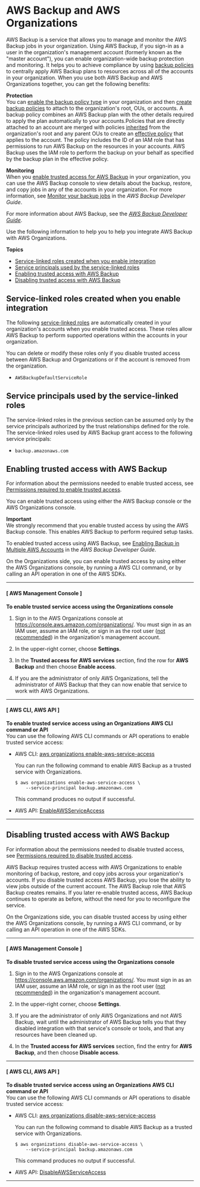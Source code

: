 # AWS Backup and AWS Organizations<a name="services-that-can-integrate-backup"></a>

AWS Backup is a service that allows you to manage and monitor the AWS Backup jobs in your organization\. Using AWS Backup, if you sign\-in as a user in the organization's management account \(formerly known as the "master account"\), you can enable organization\-wide backup protection and monitoring\. It helps you to achieve compliance by using [backup policies](orgs_manage_policies_backup.md) to centrally apply AWS Backup plans to resources across all of the accounts in your organization\. When you use both AWS Backup and AWS Organizations together, you can get the following benefits:

**Protection**  
You can [enable the backup policy type](orgs_manage_policies_enable-disable.md) in your organization and then [create backup policies](orgs_manage_policies_backup_create.md) to attach to the organization's root, OUs, or accounts\. A backup policy combines an AWS Backup plan with the other details required to apply the plan automatically to your accounts\.Policies that are directly attached to an account are merged with policies [inherited](orgs_manage_policies_inheritance_mgmt.md) from the organization's root and any parent OUs to create an [effective policy](orgs_manage_policies_backup_effective.md) that applies to the account\. The policy includes the ID of an IAM role that has permissions to run AWS Backup on the resources in your accounts\. AWS Backup uses the IAM role to perform the backup on your behalf as specified by the backup plan in the effective policy\.

**Monitoring**  
When you [enable trusted access for AWS Backup](orgs_integrate_services.md#orgs_how-to-enable-disable-trusted-access) in your organization, you can use the AWS Backup console to view details about the backup, restore, and copy jobs in any of the accounts in your organization\. For more information, see [Monitor your backup jobs](https://docs.aws.amazon.com/aws-backup/latest/devguide/monitor-and-verify-protected-resources.html) in the *AWS Backup Developer Guide*\.

For more information about AWS Backup, see the *[AWS Backup Developer Guide](https://docs.aws.amazon.com/aws-backup/latest/devguide/)*\.

Use the following information to help you to help you integrate AWS Backup with AWS Organizations\.

**Topics**
+ [Service\-linked roles created when you enable integration](#integrate-enable-slr-backup)
+ [Service principals used by the service\-linked roles](#integrate-enable-svcprin-backup)
+ [Enabling trusted access with AWS Backup](#integrate-enable-ta-backup)
+ [Disabling trusted access with AWS Backup](#integrate-disable-ta-backup)

## Service\-linked roles created when you enable integration<a name="integrate-enable-slr-backup"></a>

The following [service\-linked roles](https://docs.aws.amazon.com/IAM/latest/UserGuide/using-service-linked-roles.html) are automatically created in your organization's accounts when you enable trusted access\. These roles allow AWS Backup to perform supported operations within the accounts in your organization\.

You can delete or modify these roles only if you disable trusted access between AWS Backup and Organizations or if the account is removed from the organization\.
+ `AWSBackupDefaultServiceRole`

## Service principals used by the service\-linked roles<a name="integrate-enable-svcprin-backup"></a>

The service\-linked roles in the previous section can be assumed only by the service principals authorized by the trust relationships defined for the role\. The service\-linked roles used by AWS Backup grant access to the following service principals:
+ `backup.amazonaws.com`

## Enabling trusted access with AWS Backup<a name="integrate-enable-ta-backup"></a>

For information about the permissions needed to enable trusted access, see [Permissions required to enable trusted access](orgs_integrate_services.md#orgs_trusted_access_perms)\.

You can enable trusted access using either the AWS Backup console or the AWS Organizations console\.

**Important**  
We strongly recommend that you enable trusted access by using the AWS Backup console\. This enables AWS Backup to perform required setup tasks\.

To enabled trusted access using AWS Backup, see [Enabling Backup in Multiple AWS Accounts](https://docs.aws.amazon.com/aws-backup/latest/devguide/manage-cross-account.html#enable-xaccount-management) in the *AWS Backup Developer Guide*\.

On the Organizations side, you can enable trusted access by using either the AWS Organizations console, by running a AWS CLI command, or by calling an API operation in one of the AWS SDKs\.

------
#### [ AWS Management Console ]

**To enable trusted service access using the Organizations console**

1. Sign in to the AWS Organizations console at [https://console\.aws\.amazon\.com/organizations/](https://console.aws.amazon.com/organizations/)\. You must sign in as an IAM user, assume an IAM role, or sign in as the root user \([not recommended](https://docs.aws.amazon.com/IAM/latest/UserGuide/best-practices.html#lock-away-credentials)\) in the organization's management account\. 

1. In the upper\-right corner, choose **Settings**\.

1. In the **Trusted access for AWS services** section, find the row for **AWS Backup** and then choose **Enable access**\.

1. If you are the administrator of only AWS Organizations, tell the administrator of AWS Backup that they can now enable that service to work with AWS Organizations\.

------
#### [ AWS CLI, AWS API ]

**To enable trusted service access using an Organizations AWS CLI command or API**  
You can use the following AWS CLI commands or API operations to enable trusted service access:
+ AWS CLI: [aws organizations enable\-aws\-service\-access](https://docs.aws.amazon.com/cli/latest/reference/organizations/enable-aws-service-access.html)

  You can run the following command to enable AWS Backup as a trusted service with Organizations\.

  ```
  $ aws organizations enable-aws-service-access \ 
      --service-principal backup.amazonaws.com
  ```

  This command produces no output if successful\.
+ AWS API: [EnableAWSServiceAccess](https://docs.aws.amazon.com/organizations/latest/APIReference/API_EnableAWSServiceAccess.html)

------

## Disabling trusted access with AWS Backup<a name="integrate-disable-ta-backup"></a>

For information about the permissions needed to disable trusted access, see [Permissions required to disable trusted access](orgs_integrate_services.md#orgs_trusted_access_disable_perms)\.

AWS Backup requires trusted access with AWS Organizations to enable monitoring of backup, restore, and copy jobs across your organization's accounts\. If you disable trusted access AWS Backup, you lose the ability to view jobs outside of the current account\. The AWS Backup role that AWS Backup creates remains\. If you later re\-enable trusted access, AWS Backup continues to operate as before, without the need for you to reconfigure the service\. 

On the Organizations side, you can disable trusted access by using either the AWS Organizations console, by running a AWS CLI command, or by calling an API operation in one of the AWS SDKs\.

------
#### [ AWS Management Console ]

**To disable trusted service access using the Organizations console**

1. Sign in to the AWS Organizations console at [https://console\.aws\.amazon\.com/organizations/](https://console.aws.amazon.com/organizations/)\. You must sign in as an IAM user, assume an IAM role, or sign in as the root user \([not recommended](https://docs.aws.amazon.com/IAM/latest/UserGuide/best-practices.html#lock-away-credentials)\) in the organization's management account\. 

1. In the upper\-right corner, choose **Settings**\.

1. If you are the administrator of only AWS Organizations and not AWS Backup, wait until the administrator of AWS Backup tells you that they disabled integration with that service's console or tools, and that any resources have been cleaned up\.

1. In the **Trusted access for AWS services** section, find the entry for **AWS Backup**, and then choose **Disable access**\.

------
#### [ AWS CLI, AWS API ]

**To disable trusted service access using an Organizations AWS CLI command or API**  
You can use the following AWS CLI commands or API operations to disable trusted service access:
+ AWS CLI: [aws organizations disable\-aws\-service\-access](https://docs.aws.amazon.com/cli/latest/reference/organizations/disable-aws-service-access.html)

  You can run the following command to disable AWS Backup as a trusted service with Organizations\.

  ```
  $ aws organizations disable-aws-service-access \
      --service-principal backup.amazonaws.com
  ```

  This command produces no output if successful\.
+ AWS API: [DisableAWSServiceAccess](https://docs.aws.amazon.com/organizations/latest/APIReference/API_DisableAWSServiceAccess.html)

------